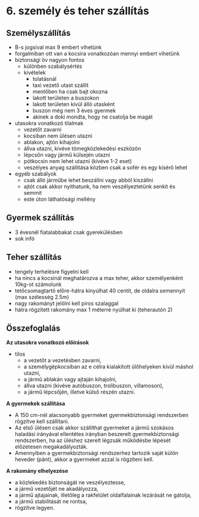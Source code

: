 # 6. személy és teher szállítás

## Személyszállítás

- B-s jogsival max 9 embert vihetünk
- forgalmiban ott van a kocsira vonatkozóan mennyi embert vihetünk
- biztonsági öv nagyon fontos
  - különben szabálysértés
  - kivételek
    - tolatásnál
    - taxi vezető utast szállít
    - mentőben ha csak bajt okozna
    - lakott területen a buszokon
    - lakott területen kívül álló utasként
    - buszon még nem 3 éves gyermek
    - akinek a doki mondta, hogy ne csatolja be magát
- utasokra vonatkozó tilalmak
  - vezetőt zavarni
  - kocsiban nem ülésen utazni
  - ablakon, ajtón kihajolni
  - állva utazni, kivéve tömegközlekedési eszközön
  - lépcsőn vagy jármű külsején utazni
  - pótkocsin nem lehet utazni (kivéve 1-2 eset)
  - veszélyes anyag szállítása közben csak a sofér és egy kísérő lehet
- egyéb szabályok
  - csak álló járműbe lehet beszállni vagy abból kiszállni
  - ajtót csak akkor nyithatunk, ha nem veszélyeztetünk senkit és semmit
  - este úton láthatósági mellény

## Gyermek szállítás

- 3 évesnél fiatalabbakat csak gyerekülésben
- sok infó

## Teher szállítás

- tengely terhelésre figyelni kell
- ha nincs a kocsinál meghatározva a max teher, akkor személyenként 10kg-ot számolunk
- tetőcsomagtartó előre-hátra kinyúlhat 40 centit, de oldalra semennyit (max szélesség 2.5m)
- nagy rakományt jelölni kell piros szalaggal
- hátra rögzített rakomány max  1 méterre nyúlhat ki (teherautón 2)

## Összefoglalás

**Az utasokra vonatkozó előírások**
- tilos
  - a vezetőt a vezetésben zavarni,
  - a személygépkocsiban az e célra kialakított ülőhelyeken kívül máshol utazni,
  - a jármű ablakán vagy ajtaján kihajolni,
  - állva utazni (kivéve autóbuszon, trolibuszon, villamoson),
  - a jármű lépcsőjén, illetve külső részén utazni.

**A gyermekek szállítása**
- A 150 cm-nél alacsonyabb gyermeket gyermekbiztonsági rendszerben rögzítve kell szállítani.
- Az első ülésen csak akkor szállíthat gyermeket a jármű szokásos haladási irányával ellentétes irányban beszerelt gyermekbiztonsági rendszerben, ha az üléshez szerelt légzsák működésbe lépését előzetesen megakadályozták.
- Amennyiben a gyermekbiztonsági rendszerhez tartozik saját külön heveder (pánt), akkor a gyermeket azzal is rögzíteni kell.

**A rakomány elhelyezése**
- a közlekedés biztonságát ne veszélyeztesse,
- a jármű vezetőjét ne akadályozza,
- a jármű ajtajainak, illetőleg a rakfelület oldalfalainak lezárását ne gátolja,
- a jármű stabilitását ne rontsa,
- rögzítve legyen.
